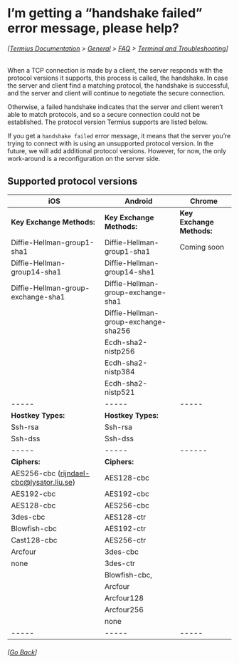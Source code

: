 # I’m getting a “handshake failed” error message, please help?
###### [[Termius Documentation](../../../README.md) > [General](../../README.md) > [FAQ](../README.md) > [Terminal and Troubleshooting](README.md)]

When a TCP connection is made by a client, the server responds with the protocol versions it supports, this process is called, the handshake. In case the server and client find a matching protocol, the handshake is successful, and the server and client will continue to negotiate the secure connection.

Otherwise, a failed handshake indicates that the server and client weren’t able to match protocols, and so a secure connection could not be established. The protocol version Termius supports are listed below.

If you get a `handshake failed` error message, it means that the server you’re trying to connect with is using an unsupported protocol version. In the future, we will add additional protocol versions. However, for now, the only work-around is a reconfiguration on the server side.

## Supported protocol versions
| iOS | Android | Chrome |
| ----- | ----- | ----- |
| __Key Exchange Methods:__ | __Key Exchange Methods:__ | __Key Exchange Methods:__ |
| Diffie-Hellman-group1-sha1 | Diffie-Hellman-group1-sha1 | Coming soon |
| Diffie-Hellman-group14-sha1 | Diffie-Hellman-group14-sha1 |  |
| Diffie-Hellman-group-exchange-sha1 | Diffie-Hellman-group-exchange-sha1 |  |
|  | Diffie-Hellman-group-exchange-sha256 |  |
|  | Ecdh-sha2-nistp256 |  |
|  | Ecdh-sha2-nistp384 |  |
|  | Ecdh-sha2-nistp521 |  |
| ----- | ----- | ----- |
| __Hostkey Types:__ | __Hostkey Types:__ |  |
| Ssh-rsa | Ssh-rsa |  |
| Ssh-dss | Ssh-dss |  |
| ----- | ----- | ------ |
| __Ciphers:__ | __Ciphers:__|  |
| AES256-cbc (rijndael-cbc@lysator.liu.se) | AES128-cbc |  |
| AES192-cbc | AES192-cbc |  |
| AES128-cbc | AES256-cbc |  |
| 3des-cbc | AES128-ctr |  |
| Blowfish-cbc | AES192-ctr |  |
| Cast128-cbc | AES256-ctr |  |
| Arcfour | 3des-cbc |  |
| none | 3des-ctr |  |
|  | Blowfish-cbc, |  |
|  | Arcfour |  |
|  | Arcfour128 |  |
|  | Arcfour256 |  |
|  | none |  |
| ----- | ----- | ----- |

###### [[Go Back](README.md)]
